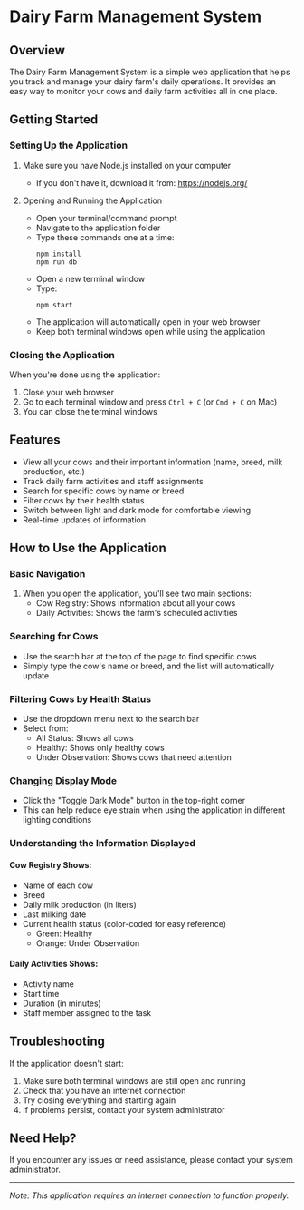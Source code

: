 # Dairy Farm Management System

## Overview
The Dairy Farm Management System is a simple web application that helps you track and manage your dairy farm's daily operations. It provides an easy way to monitor your cows and daily farm activities all in one place.

## Getting Started

### Setting Up the Application
1. Make sure you have Node.js installed on your computer
    - If you don't have it, download it from: https://nodejs.org/

2. Opening and Running the Application
    - Open your terminal/command prompt
    - Navigate to the application folder
    - Type these commands one at a time:
      ```
      npm install
      npm run db
      ```
    - Open a new terminal window
    - Type:
      ```
      npm start
      ```
    - The application will automatically open in your web browser
    - Keep both terminal windows open while using the application

### Closing the Application
When you're done using the application:
1. Close your web browser
2. Go to each terminal window and press `Ctrl + C` (or `Cmd + C` on Mac)
3. You can close the terminal windows

## Features
- View all your cows and their important information (name, breed, milk production, etc.)
- Track daily farm activities and staff assignments
- Search for specific cows by name or breed
- Filter cows by their health status
- Switch between light and dark mode for comfortable viewing
- Real-time updates of information

## How to Use the Application

### Basic Navigation
1. When you open the application, you'll see two main sections:
    - Cow Registry: Shows information about all your cows
    - Daily Activities: Shows the farm's scheduled activities

### Searching for Cows
- Use the search bar at the top of the page to find specific cows
- Simply type the cow's name or breed, and the list will automatically update

### Filtering Cows by Health Status
- Use the dropdown menu next to the search bar
- Select from:
    - All Status: Shows all cows
    - Healthy: Shows only healthy cows
    - Under Observation: Shows cows that need attention

### Changing Display Mode
- Click the "Toggle Dark Mode" button in the top-right corner
- This can help reduce eye strain when using the application in different lighting conditions

### Understanding the Information Displayed

#### Cow Registry Shows:
- Name of each cow
- Breed
- Daily milk production (in liters)
- Last milking date
- Current health status (color-coded for easy reference)
    - Green: Healthy
    - Orange: Under Observation

#### Daily Activities Shows:
- Activity name
- Start time
- Duration (in minutes)
- Staff member assigned to the task

## Troubleshooting
If the application doesn't start:
1. Make sure both terminal windows are still open and running
2. Check that you have an internet connection
3. Try closing everything and starting again
4. If problems persist, contact your system administrator

## Need Help?
If you encounter any issues or need assistance, please contact your system administrator.

---
*Note: This application requires an internet connection to function properly.*